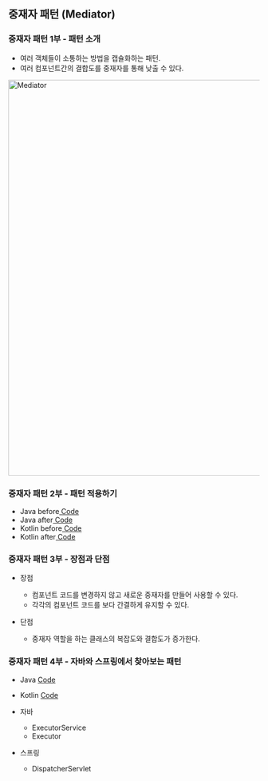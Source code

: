 ## 중재자 패턴 (Mediator)

### 중재자 패턴 1부 - 패턴 소개

- 여러 객체들이 소통하는 방법을 캡슐화하는 패턴.
- 여러 컴포넌트간의 결합도를 중재자를 통해 낮출 수 있다.

<img width="792" alt="Mediator" src="https://user-images.githubusercontent.com/64997245/189484174-4d8a2978-8dcd-425f-b6db-312614942eec.png">

### 중재자 패턴 2부 - 패턴 적용하기

- Java before<a href="../../example/src/main/kotlin/com/example/_03_behavioral_patterns/_17_mediator/java/_01_before">
  Code</a>
- Java after<a href="../../example/src/main/kotlin/com/example/_03_behavioral_patterns/_17_mediator/java/_02_after">
  Code</a>
- Kotlin before<a href="../../example/src/main/kotlin/com/example/_03_behavioral_patterns/_17_mediator/kt/_01_before">
  Code</a>
- Kotlin after<a href="../../example/src/main/kotlin/com/example/_03_behavioral_patterns/_17_mediator/kt/_02_after">
  Code</a>

### 중재자 패턴 3부 - 장점과 단점

- 장점
    - 컴포넌트 코드를 변경하지 않고 새로운 중재자를 만들어 사용할 수 있다.
    - 각각의 컴포넌트 코드를 보다 간결하게 유지할 수 있다.

- 단점
    - 중재자 역할을 하는 클래스의 복잡도와 결합도가 증가한다.

### 중재자 패턴 4부 - 자바와 스프링에서 찾아보는 패턴

- Java <a href="../../example/src/main/kotlin/com/example/_03_behavioral_patterns/_17_mediator/java/_03_java">
  Code</a>
- Kotlin <a href="../../example/src/main/kotlin/com/example/_03_behavioral_patterns/_17_mediator/kt/_03_java">
  Code</a>

- 자바
    - ExecutorService
    - Executor

- 스프링
    - DispatcherServlet
